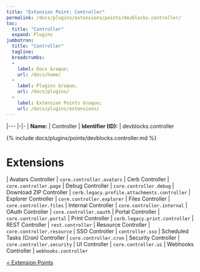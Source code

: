 ```yaml
---
title: "Extension Point: Controller"
permalink: /docs/plugins/extensions/points/devblocks.controller/
toc:
  title: "Controller"
  expand: Plugins
jumbotron:
  title: "Controller"
  tagline: 
  breadcrumbs:
  -
    label: Docs &raquo;
    url: /docs/home/
  -
    label: Plugins &raquo;
    url: /docs/plugins/
  -
    label: Extension Points &raquo;
    url: /docs/plugins/extensions/
---
```


|---
|-|-
| **Name:** | Controller
| **Identifier (ID):** | devblocks.controller

{% include docs/plugins/points/devblocks.controller.md %}

# Extensions

| Avatars Controller | `core.controller.avatars`
| Cerb Controller | `core.controller.page`
| Debug Controller | `core.controller.debug`
| Download ZIP Controller | `cerb.legacy.profile.attachments.controller`
| Explorer Controller | `core.controller.explorer`
| Files Controller | `core.controller.files`
| Internal Controller | `core.controller.internal`
| OAuth Controller | `core.controller.oauth`
| Portal Controller | `core.controller.portal`
| Print Controller | `cerb.legacy.print.controller`
| REST Controller | `rest.controller`
| Resource Controller | `core.controller.resource`
| SSO Controller | `controller.sso`
| Scheduled Tasks (Cron) Controller | `core.controller.cron`
| Security Controller | `core.controller.security`
| UI Controller | `core.controller.ui`
| Webhooks Controller | `webhooks.controller`

<div class="section-nav">
	<div class="left">
		<a href="/docs/plugins/extensions/#extension-points" class="prev">&lt; Extension Points</a>
	</div>
	<div class="right align-right">
	</div>
</div>
<div class="clear"></div>